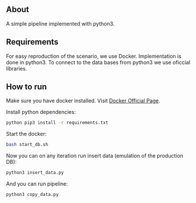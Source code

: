 ## About

A simple pipeline implemented with python3.

## Requirements

For easy reproduction of the scenario, we use Docker. Implementation is done in python3. To connect to the data bases from python3 we use oficcial libraries.

## How to run

Make sure you have docker installed. Visit [Docker Official Page](https://docs.docker.com/engine/install/ubuntu/).

Install python dependencies:
```bash
python pip3 install -r requirements.txt
```

Start the docker:
```bash
bash start_db.sh
```

Now you can on any iteration run insert data (emulation of the production DB):
```bash
python3 insert_data.py
```

And you can run pipeline:
```bash
python3 copy_data.py
```
